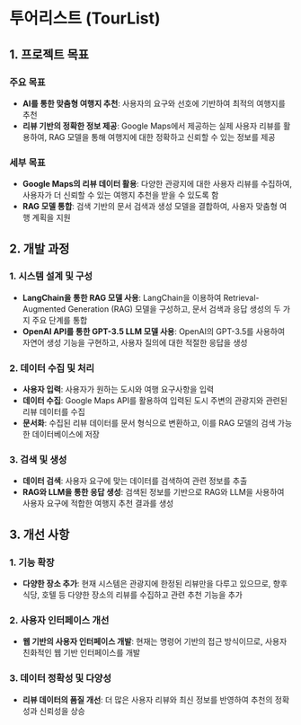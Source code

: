 # 투어리스트 (TourList)

## 1. 프로젝트 목표

### 주요 목표

- **AI를 통한 맞춤형 여행지 추천**: 사용자의 요구와 선호에 기반하여 최적의 여행지를 추천
- **리뷰 기반의 정확한 정보 제공**: Google Maps에서 제공하는 실제 사용자 리뷰를 활용하여, RAG 모델을 통해 여행지에 대한 정확하고 신뢰할 수 있는 정보를 제공

### 세부 목표

- **Google Maps의 리뷰 데이터 활용**: 다양한 관광지에 대한 사용자 리뷰를 수집하여, 사용자가 더 신뢰할 수 있는 여행지 추천을 받을 수 있도록 함
- **RAG 모델 통합**: 검색 기반의 문서 검색과 생성 모델을 결합하여, 사용자 맞춤형 여행 계획을 지원

## 2. 개발 과정

### 1. 시스템 설계 및 구성

- **LangChain을 통한 RAG 모델 사용**: LangChain을 이용하여 Retrieval-Augmented Generation (RAG) 모델을 구성하고, 문서 검색과 응답 생성의 두 가지 주요 단계를 통합
- **OpenAI API를 통한 GPT-3.5 LLM 모델 사용**: OpenAI의 GPT-3.5를 사용하여 자연어 생성 기능을 구현하고, 사용자 질의에 대한 적절한 응답을 생성

### 2. 데이터 수집 및 처리

- **사용자 입력**: 사용자가 원하는 도시와 여행 요구사항을 입력
- **데이터 수집**: Google Maps API를 활용하여 입력된 도시 주변의 관광지와 관련된 리뷰 데이터를 수집
- **문서화**: 수집된 리뷰 데이터를 문서 형식으로 변환하고, 이를 RAG 모델의 검색 가능한 데이터베이스에 저장

### 3. 검색 및 생성

- **데이터 검색**: 사용자 요구에 맞는 데이터를 검색하여 관련 정보를 추출
- **RAG와 LLM을 통한 응답 생성**: 검색된 정보를 기반으로 RAG와 LLM을 사용하여 사용자 요구에 적합한 여행지 추천 결과를 생성

## 3. 개선 사항

### 1. 기능 확장

- **다양한 장소 추가**: 현재 시스템은 관광지에 한정된 리뷰만을 다루고 있으므로, 향후 식당, 호텔 등 다양한 장소의 리뷰를 수집하고 관련 추천 기능을 추가

### 2. 사용자 인터페이스 개선

- **웹 기반의 사용자 인터페이스 개발**: 현재는 명령어 기반의 접근 방식이므로, 사용자 친화적인 웹 기반 인터페이스를 개발

### 3. 데이터 정확성 및 다양성

- **리뷰 데이터의 품질 개선**: 더 많은 사용자 리뷰와 최신 정보를 반영하여 추천의 정확성과 신뢰성을 상승
